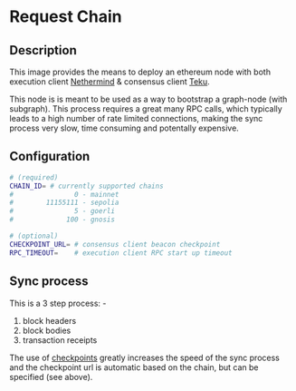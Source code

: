 # Request Chain

## Description

This image provides the means to deploy an ethereum node with both execution client [Nethermind](https://www.nethermind.io/nethermind-client) & consensus client [Teku](https://consensys.io/teku).

This node is is meant to be used as a way to bootstrap a graph-node (with subgraph). This process requires a great many RPC calls, which typically leads to a high number of rate limited connections, making the sync process very slow, time consuming and potentally expensive.

## Configuration
```bash
# (required)
CHAIN_ID= # currently supported chains
#               0 - mainnet
#        11155111 - sepolia
#               5 - goerli
#             100 - gnosis

# (optional)
CHECKPOINT_URL= # consensus client beacon checkpoint
RPC_TIMEOUT=    # execution client RPC start up timeout
```

## Sync process
This is a 3 step process: -

1. block headers
2. block bodies
3. transaction receipts

The use of [checkpoints](https://eth-clients.github.io/checkpoint-sync-endpoints/) greatly increases the speed of the sync process and the checkpoint url is automatic based on the chain, but can be specified (see above).
